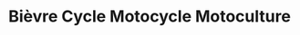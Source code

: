 ---
title: "Bièvre Cycle Motocycle Motoculture"
url: /colombe/bievre-cycle-motocycle-motoculture/
shop: vélo
---